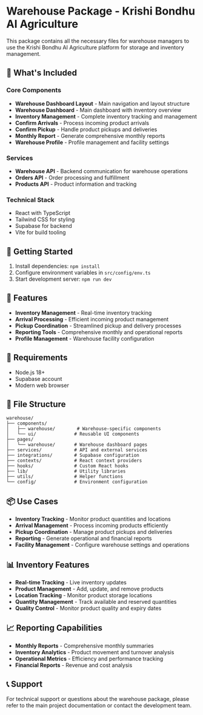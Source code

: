 # Warehouse Package - Krishi Bondhu AI Agriculture

This package contains all the necessary files for warehouse managers to use the Krishi Bondhu AI Agriculture platform for storage and inventory management.

## 🏢 What's Included

### Core Components
- **Warehouse Dashboard Layout** - Main navigation and layout structure
- **Warehouse Dashboard** - Main dashboard with inventory overview
- **Inventory Management** - Complete inventory tracking and management
- **Confirm Arrivals** - Process incoming product arrivals
- **Confirm Pickup** - Handle product pickups and deliveries
- **Monthly Report** - Generate comprehensive monthly reports
- **Warehouse Profile** - Profile management and facility settings

### Services
- **Warehouse API** - Backend communication for warehouse operations
- **Orders API** - Order processing and fulfillment
- **Products API** - Product information and tracking

### Technical Stack
- React with TypeScript
- Tailwind CSS for styling
- Supabase for backend
- Vite for build tooling

## 🚀 Getting Started

1. Install dependencies: `npm install`
2. Configure environment variables in `src/config/env.ts`
3. Start development server: `npm run dev`

## 📱 Features

- **Inventory Management** - Real-time inventory tracking
- **Arrival Processing** - Efficient incoming product management
- **Pickup Coordination** - Streamlined pickup and delivery processes
- **Reporting Tools** - Comprehensive monthly and operational reports
- **Profile Management** - Warehouse facility configuration

## 🔧 Requirements

- Node.js 18+
- Supabase account
- Modern web browser

## 📁 File Structure

```
warehouse/
├── components/
│   ├── warehouse/        # Warehouse-specific components
│   └── ui/              # Reusable UI components
├── pages/
│   └── warehouse/       # Warehouse dashboard pages
├── services/            # API and external services
├── integrations/        # Supabase configuration
├── contexts/            # React context providers
├── hooks/               # Custom React hooks
├── lib/                 # Utility libraries
├── utils/               # Helper functions
└── config/              # Environment configuration
```

## 📦 Use Cases

- **Inventory Tracking** - Monitor product quantities and locations
- **Arrival Management** - Process incoming products efficiently
- **Pickup Coordination** - Manage product pickups and deliveries
- **Reporting** - Generate operational and financial reports
- **Facility Management** - Configure warehouse settings and operations

## 📊 Inventory Features

- **Real-time Tracking** - Live inventory updates
- **Product Management** - Add, update, and remove products
- **Location Tracking** - Monitor product storage locations
- **Quantity Management** - Track available and reserved quantities
- **Quality Control** - Monitor product quality and expiry dates

## 📈 Reporting Capabilities

- **Monthly Reports** - Comprehensive monthly summaries
- **Inventory Analytics** - Product movement and turnover analysis
- **Operational Metrics** - Efficiency and performance tracking
- **Financial Reports** - Revenue and cost analysis

## 📞 Support

For technical support or questions about the warehouse package, please refer to the main project documentation or contact the development team. 